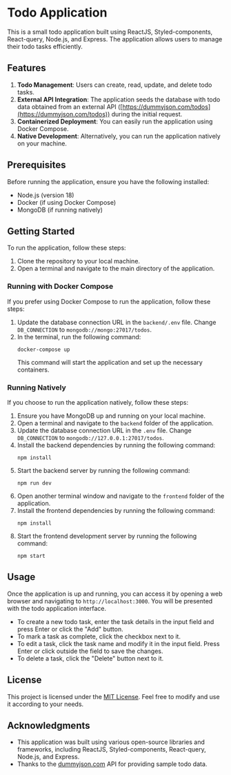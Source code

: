 # Todo Application

This is a small todo application built using ReactJS, Styled-components, React-query, Node.js, and Express. The application allows users to manage their todo tasks efficiently.

## Features

1. **Todo Management**: Users can create, read, update, and delete todo tasks.
2. **External API Integration**: The application seeds the database with todo data obtained from an external API ([https://dummyjson.com/todos](https://dummyjson.com/todos)) during the initial request.
3. **Containerized Deployment**: You can easily run the application using Docker Compose.
4. **Native Development**: Alternatively, you can run the application natively on your machine.

## Prerequisites

Before running the application, ensure you have the following installed:

- Node.js (version 18)
- Docker (if using Docker Compose)
- MongoDB (if running natively)

## Getting Started

To run the application, follow these steps:

1. Clone the repository to your local machine.
2. Open a terminal and navigate to the main directory of the application.

### Running with Docker Compose

If you prefer using Docker Compose to run the application, follow these steps:

1. Update the database connection URL in the `backend/.env` file. Change `DB_CONNECTION` to `mongodb://mongo:27017/todos`.
2. In the terminal, run the following command:
   ```shell
   docker-compose up
   ```
   This command will start the application and set up the necessary containers.

### Running Natively

If you choose to run the application natively, follow these steps:

1. Ensure you have MongoDB up and running on your local machine.
2. Open a terminal and navigate to the `backend` folder of the application.
3. Update the database connection URL in the `.env` file. Change `DB_CONNECTION` to `mongodb://127.0.0.1:27017/todos`.
4. Install the backend dependencies by running the following command:
   ```shell
   npm install
   ```
5. Start the backend server by running the following command:
   ```shell
   npm run dev
   ```
6. Open another terminal window and navigate to the `frontend` folder of the application.
7. Install the frontend dependencies by running the following command:
   ```shell
   npm install
   ```
8. Start the frontend development server by running the following command:
   ```shell
   npm start
   ```

## Usage

Once the application is up and running, you can access it by opening a web browser and navigating to `http://localhost:3000`. You will be presented with the todo application interface.

- To create a new todo task, enter the task details in the input field and press Enter or click the "Add" button.
- To mark a task as complete, click the checkbox next to it.
- To edit a task, click the task name and modify it in the input field. Press Enter or click outside the field to save the changes.
- To delete a task, click the "Delete" button next to it.

## License

This project is licensed under the [MIT License](LICENSE). Feel free to modify and use it according to your needs.

## Acknowledgments

- This application was built using various open-source libraries and frameworks, including ReactJS, Styled-components, React-query, Node.js, and Express.
- Thanks to the [dummyjson.com](https://dummyjson.com) API for providing sample todo data.
